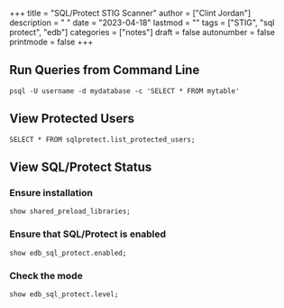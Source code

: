 +++
title = "SQL/Protect STIG Scanner"
author = ["Clint Jordan"]
description = " "
date = "2023-04-18"
lastmod = ""
tags = ["STIG", "sql protect", "edb"]
categories = ["notes"]
draft = false
autonumber = false
printmode = false
+++


## Run Queries from Command Line
```text
psql -U username -d mydatabase -c 'SELECT * FROM mytable'
```

## View Protected Users
```text
SELECT * FROM sqlprotect.list_protected_users;
```

## View SQL/Protect Status

### Ensure installation
```text
show shared_preload_libraries;
```

### Ensure that SQL/Protect is enabled
```text
show edb_sql_protect.enabled;
```

### Check the mode
```text
show edb_sql_protect.level;
```

